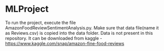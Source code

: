 # MLProject

To run the project, execute the file AmazonFoodReviewSentimentAnalysis.py. Make sure that data file(name it as Reviews.csv) is copied into the data folder. Data is not present in this repository. It can be downloaded from kaggle - https://www.kaggle.com/snap/amazon-fine-food-reviews
